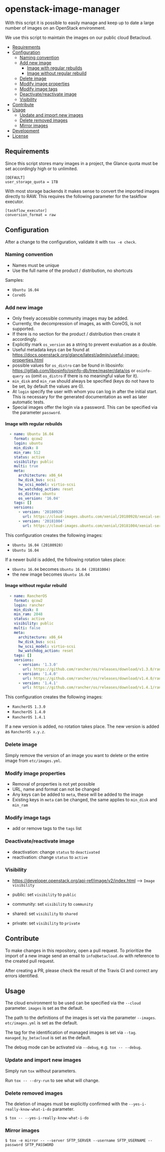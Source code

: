 # openstack-image-manager

With this script it is possible to easily manage and keep up to date a
large number of images on an OpenStack environment.

We use this script to maintain the images on our public cloud Betacloud.

- [Requirements](#requirements)
- [Configuration](#configuration)
  - [Naming convention](#naming-convention)
  - [Add new image](#add-new-image)
    - [Image with regular rebuilds](#image-with-regular-rebuilds)
    - [Image without regular rebuild](#image-without-regular-rebuild)
  - [Delete image](#delete-image)
  - [Modify image properties](#modify-image-properties)
  - [Modify image tags](#modify-image-tags)
  - [Deactivate/reactivate image](#deactivatereactivate-image)
  - [Visibility](#visibility)
- [Contribute](#contribute)
- [Usage](#usage)
  - [Update and import new images](#update-and-import-new-images)
  - [Delete removed images](#delete-removed-images)
  - [Mirror images](#mirror-images)
- [Development](#development)
- [License](#license)

## Requirements

Since this script stores many images in a project, the Glance quota must be set accordingly
high or to unlimited.

```
[DEFAULT]
user_storage_quota = 1TB
```

With most storage backends it makes sense to convert the imported images directly to RAW.
This requires the following parameter for the taskflow executor.

```
[taskflow_executor]
conversion_format = raw
```

## Configuration

After a change to the configuration, validate it with `tox -e check`.

### Naming convention

* Names must be unique
* Use the full name of the product / distribution, no shortcuts

Samples:

* `Ubuntu 16.04`
* `CoreOS`

### Add new image

* Only freely accessible community images may be added.
* Currently, the decompression of images, as with CoreOS, is not supported.
* If there is no section for the product / distribution then create it
  accordingly.
* Explicitly mark `os_version` as a string to prevent evaluation as a double.
* Useful metadata keys can be found at
  https://docs.openstack.org/glance/latest/admin/useful-image-properties.html
* possible values for `os_distro` can be found in libosinfo:
  https://gitlab.com/libosinfo/osinfo-db/tree/master/data/os or
  `osinfo-query os` (omit `os_distro` if there is no meaningful value for it).
* `min_disk` and `min_ram` should always be specified (keys do not have to be
  set, by default the values are 0).
* At `login` specify the user with whom you can log in after the initial start.
  This is necessary for the generated documentation as well as later automatic
  tests.
* Special images offer the login via a password. This can be specified via the
  parameter `password`.

#### Image with regular rebuilds

```yaml
  - name: Ubuntu 16.04
    format: qcow2
    login: ubuntu
    min_disk: 8
    min_ram: 512
    status: active
    visibility: public
    multi: true
    meta:
      architecture: x86_64
      hw_disk_bus: scsi
      hw_scsi_model: virtio-scsi
      hw_watchdog_action: reset
      os_distro: ubuntu
      os_version: '16.04'
    tags: []
    versions:
      - version: '20180928'
        url: https://cloud-images.ubuntu.com/xenial/20180928/xenial-server-cloudimg-amd64-disk1.img
      - version: '20181004'
        url: https://cloud-images.ubuntu.com/xenial/20181004/xenial-server-cloudimg-amd64-disk1.img
```

This configuration creates the following images:

* ``Ubuntu 16.04 (20180928)``
* ``Ubuntu 16.04``

If a newer build is added, the following rotation takes place:

* ``Ubuntu 16.04`` becomes ``Ubuntu 16.04 (20181004)``
* the new image becomes ``Ubuntu 16.04``

#### Image without regular rebuild

```yaml
  - name: RancherOS
    format: qcow2
    login: rancher
    min_disk: 8
    min_ram: 2048
    status: active
    visibility: public
    multi: false
    meta:
      architecture: x86_64
      hw_disk_bus: scsi
      hw_scsi_model: virtio-scsi
      hw_watchdog_action: reset
    tags: []
    versions:
      - version: '1.3.0'
        url: https://github.com/rancher/os/releases/download/v1.3.0/rancheros-openstack.img
      - version: '1.4.0'
        url: https://github.com/rancher/os/releases/download/v1.4.0/rancheros-openstack.img
      - version: '1.4.1'
        url: https://github.com/rancher/os/releases/download/v1.4.1/rancheros-openstack.img
```

This configuration creates the following images:

* ``RancherOS 1.3.0``
* ``RancherOS 1.4.0``
* ``RancherOS 1.4.1``

If a new version is added, no rotation takes place. The new version is added
as ``RancherOS x.y.z``.

### Delete image

Simply remove the version of an image you want to delete or the entire
image from ``etc/images.yml``.

### Modify image properties

* Removal of properties is not yet possible
* URL, name and format can not be changed
* Any keys can be added to `meta`, these will be added to the image
* Existing keys in `meta` can be changed, the same applies to `min_disk`
  and `min_ram`

### Modify image tags

* add or remove tags to the ``tags`` list

### Deactivate/reactivate image

* deactivation: change `status` to `deactivated`
* reactivation: change `status` to `active`

### Visibility

* https://developer.openstack.org/api-ref/image/v2/index.html --> `Image visibility`

* public: set `visibility` to `public`
* community: set `visibility` to `community`
* shared: set `visibility` to `shared`
* private: set `visibility` to `private`

## Contribute

To make changes in this repository, open a pull request. To prioritize the import
of a new image send an email to `info@betacloud.de` with reference to the created
pull request.

After creating a PR, please check the result of the Travis CI and correct any
errors identified.

## Usage

The cloud environment to be used can be specified via the `--cloud` parameter. `images` is set as the default.

The path to the definitions of the images is set via the parameter `--images`. `etc/images.yml` is set as the default.

The tag for the identification of managed images is set via `--tag`. `managed_by_betacloud` is set as the default.

The debug mode can be activated via `--debug`, e.g.  `tox -- --debug`.

### Update and import new images

Simply run `tox` without parameters.

Run `tox -- --dry-run` to see what will change.

### Delete removed images

The deletion of images must be explicitly confirmed with the `--yes-i-really-know-what-i-do` parameter.

```
$ tox -- --yes-i-really-know-what-i-do
```

### Mirror images

```
$ tox -e mirror -- --server SFTP_SERVER --username SFTP_USERNAME --password SFTP_PASSWORD
```
